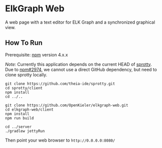 # ElkGraph Web

A web page with a text editor for ELK Graph and a synchronized graphical view.

## How To Run

Prerequisite: [npm](https://www.npmjs.com) version 4.x.x

_Note:_ Currently this application depends on the current HEAD of [sprotty](https://github.com/theia-ide/sprotty). Due to [npm#2974](https://github.com/npm/npm/issues/2974), we cannot use a direct GitHub dependency, but need to clone sprotty locally.

```
git clone https://github.com/theia-ide/sprotty.git
cd sprotty/client
npm install
cd ../..

git clone https://github.com/OpenKieler/elkgraph-web.git
cd elkgraph-web/client
npm install
npm run build

cd ../server
./gradlew jettyRun
```

Then point your web browser to `http://0.0.0.0:8080/`
